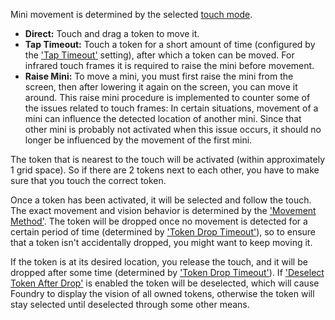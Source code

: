 Mini movement is determined by the selected [touch mode](./Foundry/foundryConfig.md#touch-modes).

* <b>Direct:</b> Touch and drag a token to move it. 
* <b>Tap Timeout:</b> Touch a token for a short amount of time (configured by the ['Tap Timeout'](./Foundry/foundryConfig.md#touch) setting), after which a token can be moved. For infrared touch frames it is required to raise the mini before movement.
* <b>Raise Mini:</b> To move a mini, you must first raise the mini from the screen, then after lowering it again on the screen, you can move it around.
This raise mini procedure is implemented to counter some of the issues related to touch frames: In certain situations, movement of a mini can influence the detected location of another mini. Since that other mini is probably not activated when this issue occurs, it should no longer be influenced by the movement of the first mini.

The token that is nearest to the touch will be activated (within approximately 1 grid space). So if there are 2 tokens next to each other, you have to make sure that you touch the correct token.

Once a token has been activated, it will be selected and follow the touch. The exact movement and vision behavior is determined by the ['Movement Method'](./Foundry/foundryConfig.md#control). The token will be dropped once no movement is detected for a certain period of time (determined by ['Token Drop Timeout'](./Foundry/foundryConfig.md#touch)), so to ensure that a token isn't accidentally dropped, you might want to keep moving it.

If the token is at its desired location, you release the touch, and it will be dropped after some time (determined by ['Token Drop Timeout'](./Foundry/foundryConfig.md#touch)). If ['Deselect Token After Drop'](./Foundry/foundryConfig.md#control) is enabled the token will be deselected, which will cause Foundry to display the vision of all owned tokens, otherwise the token will stay selected until deselected through some other means.